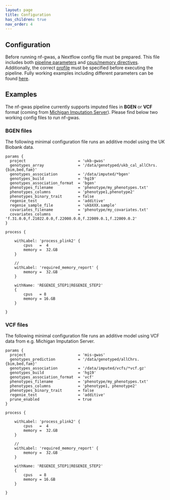 ```yaml
---
layout: page
title: Configuration
has_children: true
nav_order: 4
---
```


## Configuration

Before running nf-gwas, a Nextflow config file must be prepared. This file includes both [pipeline parameters](../params/params) and [cpus/memory directives](directives). Additionally, the correct [profile](profiles) must be specified before executing the pipeline. Fully working examples including different parameters can be found [here](https://github.com/genepi/nf-gwas/tree/main/conf/tests).

## Examples
The nf-gwas pipeline currently supports imputed files in **BGEN** or **VCF** format (coming from [Michigan Imputation Server](https://imputationserver.sph.umich.edu/)). Please find below two working config files to run nf-gwas.

###  BGEN files
The following minimal configuration file runs an additive model using the UK Biobank data.

```
params {
  project                       = 'ukb-gwas'
  genotypes_array               = '/data/genotyped/ukb_cal_allChrs.{bim,bed,fam}'
  genotypes_association         = '/data/imputed/*bgen'
  genotypes_build               = 'hg19'
  genotypes_association_format  = 'bgen'
  phenotypes_filename           = 'phenotype/my_phenotypes.txt'
  phenotypes_columns            = 'phenotype1,phenotype2'
  phenotypes_binary_trait       = false
  regenie_test                  = 'additive'
  regenie_sample_file           = 'ukbXXX.sample'
  covariates_filename           = 'phenotype/my_covariates.txt'
  covariates_columns            = 'f.31.0.0,f.21022.0.0,f.22000.0.0,f.22009.0.1,f.22009.0.2'
}

process {

    withLabel: 'process_plink2' {
        cpus   =  4
        memory =  32.GB
    }

    //
    withLabel: 'required_memory_report' {
        memory =  32.GB
    }

    withName: 'REGENIE_STEP1|REGENIE_STEP2'
    {
        cpus   = 8
        memory = 16.GB
    }

}
```

###  VCF files
The following minimal configuration file runs an additive model using VCF data from e.g. Michigan Imputation Server.

```
params {
  project                       = 'mis-gwas'
  genotypes_prediction          = '/data/genotyped/allChrs.{bim,bed,fam}'
  genotypes_association         = '/data/imputed/vcfs/*vcf.gz'
  genotypes_build               = 'hg19'
  genotypes_association_format  = 'vcf'
  phenotypes_filename           = 'phenotype/my_phenotypes.txt'
  phenotypes_columns            = 'phenotype1, phenotype2'
  phenotypes_binary_trait       = false
  regenie_test                  = 'additive'
  prune_enabled                 = true
}

process {

    withLabel: 'process_plink2' {
        cpus   =  4
        memory =  32.GB
    }

    //
    withLabel: 'required_memory_report' {
        memory =  32.GB
    }

    withName: 'REGENIE_STEP1|REGENIE_STEP2'
    {
        cpus   = 8
        memory = 16.GB
    }

}
```
